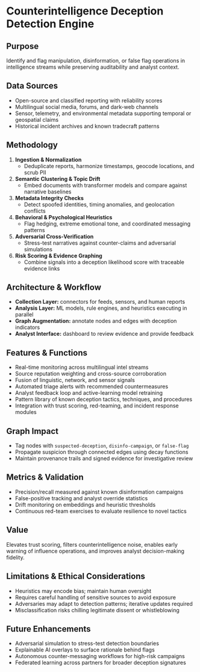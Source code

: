# Counterintelligence Deception Detection Engine

## Purpose

Identify and flag manipulation, disinformation, or false flag operations in intelligence streams while preserving auditability and analyst context.

## Data Sources

- Open-source and classified reporting with reliability scores
- Multilingual social media, forums, and dark-web channels
- Sensor, telemetry, and environmental metadata supporting temporal or geospatial claims
- Historical incident archives and known tradecraft patterns

## Methodology

1. **Ingestion & Normalization**
   - Deduplicate reports, harmonize timestamps, geocode locations, and scrub PII
2. **Semantic Clustering & Topic Drift**
   - Embed documents with transformer models and compare against narrative baselines
3. **Metadata Integrity Checks**
   - Detect spoofed identities, timing anomalies, and geolocation conflicts
4. **Behavioral & Psychological Heuristics**
   - Flag hedging, extreme emotional tone, and coordinated messaging patterns
5. **Adversarial Cross-Verification**
   - Stress-test narratives against counter-claims and adversarial simulations
6. **Risk Scoring & Evidence Graphing**
   - Combine signals into a deception likelihood score with traceable evidence links

## Architecture & Workflow

- **Collection Layer:** connectors for feeds, sensors, and human reports
- **Analysis Layer:** ML models, rule engines, and heuristics executing in parallel
- **Graph Augmentation:** annotate nodes and edges with deception indicators
- **Analyst Interface:** dashboard to review evidence and provide feedback

## Features & Functions

- Real-time monitoring across multilingual intel streams
- Source reputation weighting and cross-source corroboration
- Fusion of linguistic, network, and sensor signals
- Automated triage alerts with recommended countermeasures
- Analyst feedback loop and active-learning model retraining
- Pattern library of known deception tactics, techniques, and procedures
- Integration with trust scoring, red-teaming, and incident response modules

## Graph Impact

- Tag nodes with `suspected-deception`, `disinfo-campaign`, or `false-flag`
- Propagate suspicion through connected edges using decay functions
- Maintain provenance trails and signed evidence for investigative review

## Metrics & Validation

- Precision/recall measured against known disinformation campaigns
- False-positive tracking and analyst override statistics
- Drift monitoring on embeddings and heuristic thresholds
- Continuous red-team exercises to evaluate resilience to novel tactics

## Value

Elevates trust scoring, filters counterintelligence noise, enables early warning of influence operations, and improves analyst decision-making fidelity.

## Limitations & Ethical Considerations

- Heuristics may encode bias; maintain human oversight
- Requires careful handling of sensitive sources to avoid exposure
- Adversaries may adapt to detection patterns; iterative updates required
- Misclassification risks chilling legitimate dissent or whistleblowing

## Future Enhancements

- Adversarial simulation to stress-test detection boundaries
- Explainable AI overlays to surface rationale behind flags
- Autonomous counter-messaging workflows for high-risk campaigns
- Federated learning across partners for broader deception signatures
